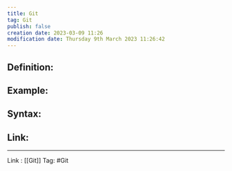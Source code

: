 ```yaml
---
title: Git
tag: Git
publish: false
creation date: 2023-03-09 11:26
modification date: Thursday 9th March 2023 11:26:42
---
```


## Definition:
## Example:
## Syntax:
## Link:
---
Link : [[Git]]
Tag: #Git